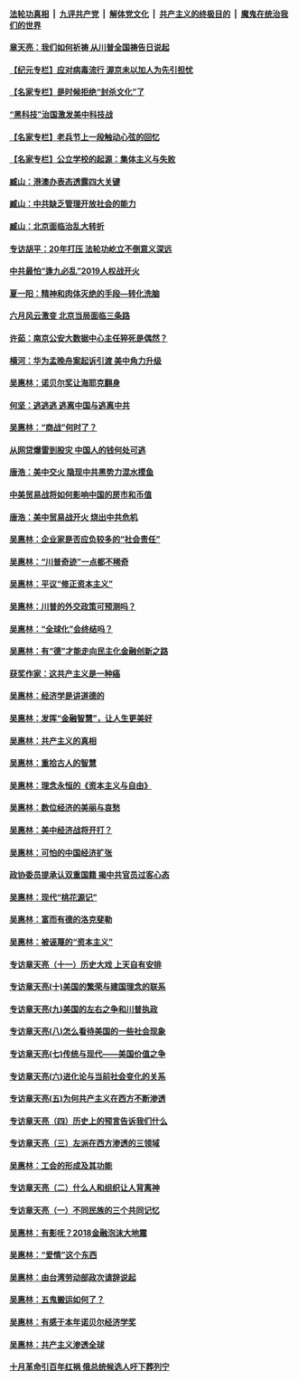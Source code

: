 ####  [法轮功真相](../../../../basic/blob/master/README.md?t=06280431) &nbsp;|&nbsp; [九评共产党](../../../../9ping.md/blob/master/README.md?t=06280431) &nbsp;|&nbsp; [解体党文化](../../../../jtdwh.md/blob/master/README.md?t=06280431)  &nbsp;|&nbsp; [共产主义的终极目的](../../../../gczydzjmd.md/blob/master/README.md?t=06280431) &nbsp;|&nbsp; [魔鬼在统治我们的世界](../../../../mgztzwmdsj.md/blob/master/README.md?t=06280431) 

#### [章天亮：我们如何祈祷 从川普全国祷告日说起](../pages/nsc423/n11944627.md?t=06280431) 

#### [【纪元专栏】应对病毒流行 渥京未以加人为先引担忧](../pages/nsc423/n11875714.md?t=06280431) 

#### [【名家专栏】是时候拒绝“封杀文化”了](../pages/nsc423/n11814093.md?t=06280431) 

#### [“黑科技”治国激发美中科技战](../pages/nsc423/n11638056.md?t=06280431) 

#### [【名家专栏】老兵节上一段触动心弦的回忆](../pages/nsc423/n11646016.md?t=06280431) 

#### [【名家专栏】公立学校的起源：集体主义与失败](../pages/nsc423/n11601833.md?t=06280431) 

#### [臧山：港澳办表态透露四大关键](../pages/nsc423/n11421628.md?t=06280431) 

#### [臧山：中共缺乏管理开放社会的能力](../pages/nsc423/n11407457.md?t=06280431) 

#### [臧山：北京面临治乱大转折](../pages/nsc423/n11406895.md?t=06280431) 

#### [专访胡平：20年打压 法轮功屹立不倒意义深远](../pages/nsc423/n11398800.md?t=06280431) 

#### [中共最怕“逢九必乱”2019人权战开火](../pages/nsc423/n11385248.md?t=06280431) 

#### [夏一阳：精神和肉体灭绝的手段—转化洗脑](../pages/nsc423/n11368250.md?t=06280431) 

#### [六月风云激变 北京当局面临三条路](../pages/nsc423/n11313668.md?t=06280431) 

#### [许茹：南京公安大数据中心主任猝死是偶然？](../pages/nsc423/n11064744.md?t=06280431) 

#### [横河：华为孟晚舟案起诉引渡 美中角力升级](../pages/nsc423/n11027230.md?t=06280431) 

#### [吴惠林：诺贝尔奖让海耶克翻身](../pages/nsc423/n10890049.md?t=06280431) 

#### [何坚：逃逃逃 逃离中国与逃离中共](../pages/nsc423/n10592891.md?t=06280431) 

#### [吴惠林：“商战”何时了？](../pages/nsc423/n10573558.md?t=06280431) 

#### [从网贷爆雷到股灾 中国人的钱何处可逃](../pages/nsc423/n10572800.md?t=06280431) 

#### [唐浩：美中交火 隐现中共黑势力混水摸鱼](../pages/nsc423/n10544040.md?t=06280431) 

#### [中美贸易战将如何影响中国的房市和币值](../pages/nsc423/n10543697.md?t=06280431) 

#### [唐浩：美中贸易战开火 烧出中共危机](../pages/nsc423/n10540126.md?t=06280431) 

#### [吴惠林：企业家是否应负较多的“社会责任”](../pages/nsc423/n10535022.md?t=06280431) 

#### [吴惠林：“川普奇迹”一点都不稀奇](../pages/nsc423/n10512808.md?t=06280431) 

#### [吴惠林：平议“修正资本主义”](../pages/nsc423/n10495724.md?t=06280431) 

#### [吴惠林：川普的外交政策可预测吗？](../pages/nsc423/n10462387.md?t=06280431) 

#### [吴惠林：“全球化”会终结吗？](../pages/nsc423/n10452838.md?t=06280431) 

#### [吴惠林：有“德”才能走向民主化金融创新之路](../pages/nsc423/n10432292.md?t=06280431) 

#### [获奖作家：这共产主义是一种癌](../pages/nsc423/n10431541.md?t=06280431) 

#### [吴惠林：经济学是讲道德的](../pages/nsc423/n10398014.md?t=06280431) 

#### [吴惠林：发挥“金融智慧”，让人生更美好](../pages/nsc423/n10375019.md?t=06280431) 

#### [吴惠林：共产主义的真相](../pages/nsc423/n10351394.md?t=06280431) 

#### [吴惠林：重拾古人的智慧](../pages/nsc423/n10337691.md?t=06280431) 

#### [吴惠林：理念永恒的《资本主义与自由》](../pages/nsc423/n10316274.md?t=06280431) 

#### [吴惠林：数位经济的美丽与哀愁](../pages/nsc423/n10292946.md?t=06280431) 

#### [吴惠林：美中经济战将开打？](../pages/nsc423/n10258825.md?t=06280431) 

#### [吴惠林：可怕的中国经济扩张](../pages/nsc423/n10219147.md?t=06280431) 

#### [政协委员提承认双重国籍 揭中共官员过客心态](../pages/nsc423/n10208809.md?t=06280431) 

#### [吴惠林：现代“桃花源记”](../pages/nsc423/n10185234.md?t=06280431) 

#### [吴惠林：富而有德的洛克斐勒](../pages/nsc423/n10142264.md?t=06280431) 

#### [吴惠林：被诬蔑的“资本主义”](../pages/nsc423/n10124816.md?t=06280431) 

#### [专访章天亮（十一）历史大戏 上天自有安排](../pages/nsc423/n10094905.md?t=06280431) 

#### [专访章天亮(十)美国的繁荣与建国理念的联系](../pages/nsc423/n10094899.md?t=06280431) 

#### [专访章天亮(九)美国的左右之争和川普执政](../pages/nsc423/n10094889.md?t=06280431) 

#### [专访章天亮(八)怎么看待美国的一些社会现象](../pages/nsc423/n10094857.md?t=06280431) 

#### [专访章天亮(七)传统与现代——美国价值之争](../pages/nsc423/n10093140.md?t=06280431) 

#### [专访章天亮(六)进化论与当前社会变化的关系](../pages/nsc423/n10092036.md?t=06280431) 

#### [专访章天亮(五)为何共产主义在西方不断渗透](../pages/nsc423/n10083620.md?t=06280431) 

#### [专访章天亮（四）历史上的预言告诉我们什么](../pages/nsc423/n10083606.md?t=06280431) 

#### [专访章天亮（三）左派在西方渗透的三领域](../pages/nsc423/n10081115.md?t=06280431) 

#### [吴惠林：工会的形成及其功能](../pages/nsc423/n10080633.md?t=06280431) 

#### [专访章天亮（二）什么人和组织让人背离神](../pages/nsc423/n10076637.md?t=06280431) 

#### [专访章天亮（一）不同民族的三个共同记忆](../pages/nsc423/n10074188.md?t=06280431) 

#### [吴惠林：有影呒？2018金融泡沫大地震](../pages/nsc423/n10040534.md?t=06280431) 

#### [吴惠林：“爱情”这个东西](../pages/nsc423/n10019423.md?t=06280431) 

#### [吴惠林：由台湾劳动部政次请辞说起](../pages/nsc423/n9979679.md?t=06280431) 

#### [吴惠林：五鬼搬运如何了？](../pages/nsc423/n9925338.md?t=06280431) 

#### [吴惠林：有感于本年诺贝尔经济学奖](../pages/nsc423/n9871883.md?t=06280431) 

#### [吴惠林：共产主义渗透全球](../pages/nsc423/n9812748.md?t=06280431) 

#### [十月革命引百年红祸 俄总统候选人吁下葬列宁](../pages/nsc423/n9810182.md?t=06280431) 

